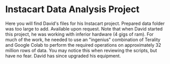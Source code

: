 # Instacart Data Analysis Project

Here you will find David's files for his Instacart project. Prepared data folder was too large to add.  Available upon request. Note that when David started this project, he was working with inferior hardware (4 gigs of ram). For much of the work, he needed to use an "ingenius" combination of Terality and Google Colab to perform the required operations on approximately 32 million rows of data. You may notice this when reviewing the scripts, but have no fear. David has since upgraded his equipment.
